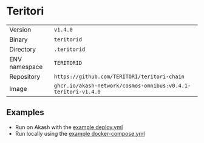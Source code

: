 # Teritori

| | |
|---|---|
|Version|`v1.4.0`|
|Binary|`teritorid`|
|Directory|`.teritorid`|
|ENV namespace|`TERITORID`|
|Repository|`https://github.com/TERITORI/teritori-chain`|
|Image|`ghcr.io/akash-network/cosmos-omnibus:v0.4.1-teritori-v1.4.0`|

## Examples

- Run on Akash with the [example deploy.yml](./deploy.yml)
- Run locally using the [example docker-compose.yml](./docker-compose.yml)
